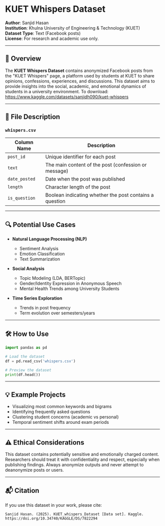 # KUET Whispers Dataset

**Author**: Sanjid Hasan   
**Institution**: Khulna University of Engineering & Technology (KUET)   
**Dataset Type**: Text (Facebook posts)   
**License**: For research and academic use only.

---

## 📌 Overview

The **KUET Whispers Dataset** contains anonymized Facebook posts from the "KUET Whispers" page, a platform used by students at KUET to share opinions, confessions, experiences, and discussions. This dataset aims to provide insights into the social, academic, and emotional dynamics of students in a university environment. To download:
https://www.kaggle.com/datasets/sanjidh090/kuet-whispers

---

## 📂 File Description

### `whispers.csv`

| Column Name   | Description                                             |
| ------------- | ------------------------------------------------------- |
| `post_id`     | Unique identifier for each post                         |
| `text`        | The main content of the post (confession or message)    |
| `date_posted` | Date when the post was published                        |
| `length`      | Character length of the post                            |
| `is_question` | Boolean indicating whether the post contains a question |

---

## 🔍 Potential Use Cases

* **Natural Language Processing (NLP)**

  * Sentiment Analysis
  * Emotion Classification
  * Text Summarization
* **Social Analysis**

  * Topic Modeling (LDA, BERTopic)
  * Gender/Identity Expression in Anonymous Speech
  * Mental Health Trends among University Students
* **Time Series Exploration**

  * Trends in post frequency
  * Term evolution over semesters/years

---

## 🛠 How to Use

```python
import pandas as pd

# Load the dataset
df = pd.read_csv('whispers.csv')

# Preview the dataset
print(df.head())
```

---

## 💡 Example Projects

* Visualizing most common keywords and bigrams
* Identifying frequently asked questions
* Clustering student concerns (academic vs personal)
* Temporal sentiment shifts around exam periods

---

## ⚠️ Ethical Considerations

This dataset contains potentially sensitive and emotionally charged content. Researchers should treat it with confidentiality and respect, especially when publishing findings. Always anonymize outputs and never attempt to deanonymize posts or users.

---

## 📬 Citation

If you use this dataset in your work, please cite:

```
Sanjid Hasan. (2025). KUET_whispers_Dataset [Data set]. Kaggle. https://doi.org/10.34740/KAGGLE/DS/7822294
```

